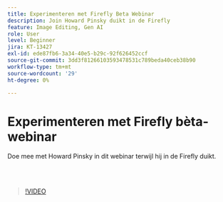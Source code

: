 ```yaml
---
title: Experimenteren met Firefly Beta Webinar
description: Join Howard Pinsky duikt in de Firefly
feature: Image Editing, Gen AI
role: User
level: Beginner
jira: KT-13427
exl-id: ede87fb6-3a34-40e5-b29c-92f626452ccf
source-git-commit: 3dd3f81266103593478531c789beda40ceb38b90
workflow-type: tm+mt
source-wordcount: '29'
ht-degree: 0%

---
```


# Experimenteren met Firefly bèta-webinar

Doe mee met Howard Pinsky in dit webinar terwijl hij in de Firefly duikt.

<br> 

>[!VIDEO](https://video.tv.adobe.com/v/3455540?quality=12&learn=on&hidetitle=true&captions=dut)
